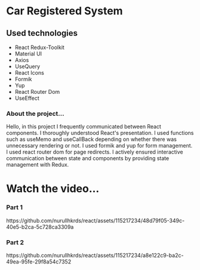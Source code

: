 # Car Registered System

<div>
    
</div>

<h2>Used technologies</h2>
<ul>
    <li>React Redux-Toolkit</li>
   <li>Material UI</li>
   <li>Axios</li>
   <li>UseQuery</li>
   <li>React Icons</li>
   <li>Formik</li>
     <li>Yup</li>
   <li>React Router Dom</li>
  <li>UseEffect</li>


 
 
</ul>
<h3>About the project...</h3>
<p>
 
Hello, in this project I frequently communicated between React components. I thoroughly understood React's presentation. I used functions such as useMemo and useCallBack depending on whether there was unnecessary rendering or not. I used formik and yup for form management. I used react router dom for page redirects. I actively ensured interactive communication between state and components by providing state management with Redux.
 
</p>




<h1>Watch the video...</h1>


</div>


<h3>Part 1</h3>
https://github.com/nurullhkrds/react/assets/115217234/48d79f05-349c-40e5-b2ca-5c728ca3309a


<h3>Part 2</h3>
https://github.com/nurullhkrds/react/assets/115217234/a8e122c9-ba2c-49ea-95fe-29f8a54c7352











